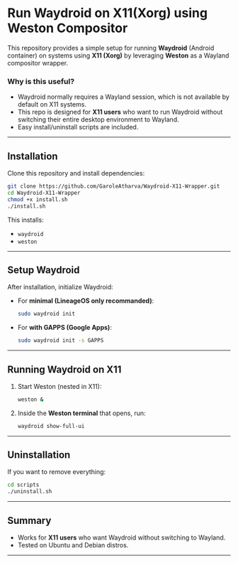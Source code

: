 # Run Waydroid on X11(Xorg) using Weston Compositor

This repository provides a simple setup for running **Waydroid** (Android container) on systems using **X11 (Xorg)** by leveraging **Weston** as a Wayland compositor wrapper.  

### Why is this useful?
- Waydroid normally requires a Wayland session, which is not available by default on X11 systems.  
- This repo is designed for **X11 users** who want to run Waydroid without switching their entire desktop environment to Wayland.  
- Easy install/uninstall scripts are included.  

---

## Installation

Clone this repository and install dependencies:

```bash
git clone https://github.com/GaroleAtharva/Waydroid-X11-Wrapper.git
cd Waydroid-X11-Wrapper
chmod +x install.sh
./install.sh
````

This installs:

* `waydroid`
* `weston`

---

## Setup Waydroid

After installation, initialize Waydroid:

* For **minimal (LineageOS only recommanded)**:

  ```bash
  sudo waydroid init
  ```

* For **with GAPPS (Google Apps)**:

  ```bash
  sudo waydroid init -s GAPPS
  ```

---

## Running Waydroid on X11

1. Start Weston (nested in X11):

   ```bash
   weston &
   ```

2. Inside the **Weston terminal** that opens, run:

   ```bash
   waydroid show-full-ui
   ```

---

## Uninstallation

If you want to remove everything:

```bash
cd scripts
./uninstall.sh
```

---

## Summary

* Works for **X11 users** who want Waydroid without switching to Wayland.
* Tested on Ubuntu and Debian distros.

---

